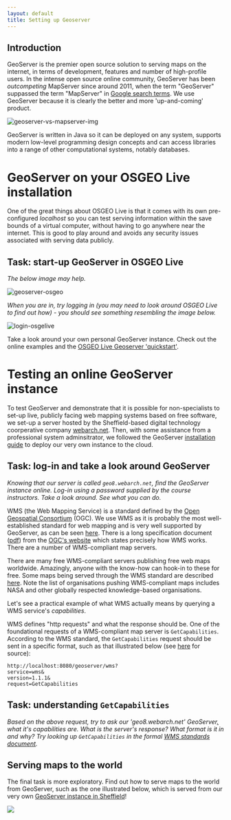 ```yaml
---
layout: default
title: Setting up Geoserver
---
```


## Introduction

GeoServer is the premier open source solution to serving maps on the internet, in terms of development,
features and number of high-profile users. In the intense open source online community,
GeoServer has been *outcompeting* MapServer since around 2011, when the term
"GeoServer" suppassed the term "MapServer" in [Google search terms](http://www.google.co.uk/trends/explore#q=mapserver%2C%20GeoServer&cmpt=q&tz=). We use GeoServer because it is
clearly the better and more 'up-and-coming' product.

![geoserver-vs-mapserver-img](http://snag.gy/vNBSj.jpg)

GeoServer is written in Java so it can be deployed on any system, supports modern low-level programming
design concepts and can access libraries into a range of other computational systems,
notably databases.

# GeoServer on your OSGEO Live installation 

One of the great things about OSGEO Live is that it comes with its own
pre-configured *localhost* so you can test serving information within
the save bounds of a virtual computer, without having to go anywhere near the internet.
This is good to play around and avoids any security issues associated with
serving data publicly.

## Task: start-up GeoServer in OSGEO Live

*The below image may help.*

![geoserver-osgeo](http://snag.gy/hp9A2.jpg)

*When you are in, try logging in (you may need to look around OSGEO Live to find out how) - you should see something resembling the image below.*

![login-osgelive](http://snag.gy/xlJfl.jpg)

Take a look around your own personal GeoServer instance.
Check out the online examples and the [OSGEO Live Geoserver 'quickstart'](http://live.osgeo.org/en/quickstart/geoserver_quickstart.html).

# Testing an online GeoServer instance

To test GeoServer and demonstrate that it is possible for non-specialists
to set-up live, publicly facing web mapping systems based on free software,
we set-up a server hosted by the Sheffield-based digital technology
coorperative company [webarch.net](https://www.webarch.net/).
Then, with some assistance from a professional system adminsitrator,
we followed the GeoServer [installation guide]()
to deploy our very own instance to the cloud.

## Task: log-in and take a look around GeoServer

*Knowing that our server is called `geo8.webarch.net`, find the GeoServer
instance online. Log-in using a password supplied by the course instructors.
Take a look around. See what you can do.*


WMS (the Web Mapping Service) is a standard defined by the
[Open Geospatial Consortium](http://www.opengeospatial.org/) (OGC).
We use WMS as it is probably the most well-established standard for web mapping
and is very well supported by GeoServer, as can be seen [here](http://www.opengeospatial.org/).
There is a long specification document ([pdf](http://portal.opengeospatial.org/files/?artifact_id=14416))
from the [OGC's website](http://www.opengeospatial.org/standards/wms#downloads)
which states precisely how WMS works. There are a number of WMS-compliant map servers.

There are many free WMS-compliant servers publishing free web maps worldwide.
Amazingly, anyone with the know-how can hook-in to these for free. Some
maps being served through the WMS standard are described [here](http://trac.osgeo.org/openlayers/wiki/AvailableWMSServices). 
Note the list of organisations pushing WMS-compliant maps includes 
NASA and other globally respected knowledge-based organisations.

Let's see a practical example of what WMS actually means by querying a WMS service's
*capabilities*.

WMS defines "http requests" and what the response should be. One of the
foundational requests of a WMS-compliant map server is `GetCapabilities`.
According to the WMS standard, the `GetCapabilities` request should be
sent in a specific format, such as that illustrated below
(see [here](http://docs.geoserver.org/stable/en/user/services/wms/reference.html) for source):

```
http://localhost:8080/geoserver/wms?
service=wms&
version=1.1.1&
request=GetCapabilities
```

## Task: understanding `GetCapabilities`

*Based on the above request, try to ask our 'geo8.webarch.net' GeoServer[.](geo8.webarch.net:8080/geoserver/wms?service=wms&version=1.1.1&request=GetCapabilities)
what it's capabilities are. What is the server's response? What format is it in and why?
Try looking up `GetCapabilities` in the formal
[WMS standards document](http://portal.opengeospatial.org/files/?artifact_id=14416).*

## Serving maps to the world

The final task is more exploratory. Find out how to serve maps to the world from
GeoServer, such as the one illustrated below, which is served from our
very own [GeoServer instance in Sheffield](http://massatleeds.github.io/webGIS/info/code/webmap1.html)!

[![](http://storage1.static.itmages.com/i/15/0212/h_1423699667_3651712_e35714952e.png)](http://massatleeds.github.io/webGIS/info/code/webmap1.html)



